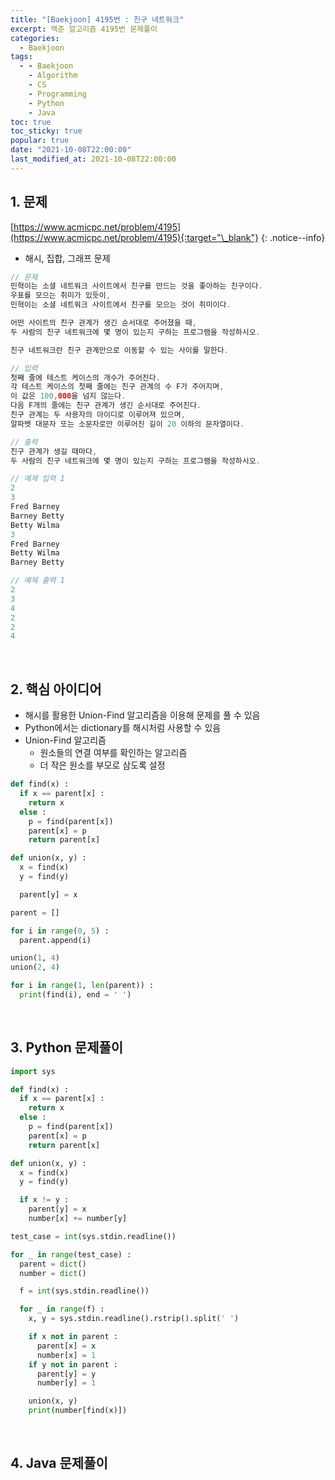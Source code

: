 ```yaml
---
title: "[Baekjoon] 4195번 : 친구 네트워크"
excerpt: 백준 알고리즘 4195번 문제풀이
categories:
  - Baekjoon
tags:
  - - Baekjoon
    - Algorithm
    - CS
    - Programming
    - Python
    - Java
toc: true
toc_sticky: true
popular: true
date: "2021-10-08T22:00:00"
last_modified_at: 2021-10-08T22:00:00
---
```


## 1. 문제

[https://www.acmicpc.net/problem/4195](https://www.acmicpc.net/problem/4195){:target="\_blank"}
{: .notice--info}

- 해시, 집합, 그래프 문제

```java
// 문제
민혁이는 소셜 네트워크 사이트에서 친구를 만드는 것을 좋아하는 친구이다.
우표를 모으는 취미가 있듯이,
민혁이는 소셜 네트워크 사이트에서 친구를 모으는 것이 취미이다.

어떤 사이트의 친구 관계가 생긴 순서대로 주어졌을 때,
두 사람의 친구 네트워크에 몇 명이 있는지 구하는 프로그램을 작성하시오.

친구 네트워크란 친구 관계만으로 이동할 수 있는 사이를 말한다.

// 입력
첫째 줄에 테스트 케이스의 개수가 주어진다.
각 테스트 케이스의 첫째 줄에는 친구 관계의 수 F가 주어지며,
이 값은 100,000을 넘지 않는다.
다음 F개의 줄에는 친구 관계가 생긴 순서대로 주어진다.
친구 관계는 두 사용자의 아이디로 이루어져 있으며,
알파벳 대문자 또는 소문자로만 이루어진 길이 20 이하의 문자열이다.

// 출력
친구 관계가 생길 때마다,
두 사람의 친구 네트워크에 몇 명이 있는지 구하는 프로그램을 작성하시오.

// 예제 입력 1
2
3
Fred Barney
Barney Betty
Betty Wilma
3
Fred Barney
Betty Wilma
Barney Betty

// 예제 출력 1
2
3
4
2
2
4
```

<br>

## 2. 핵심 아이디어

- 해시를 활용한 Union-Find 알고리즘을 이용해 문제를 풀 수 있음
- Python에서는 dictionary를 해시처럼 사용할 수 있음
- Union-Find 알고리즘
  - 원소들의 연결 여부를 확인하는 알고리즘
  - 더 작은 원소를 부모로 삼도록 설정

```python
def find(x) :
  if x == parent[x] :
    return x
  else :
    p = find(parent[x])
    parent[x] = p
    return parent[x]

def union(x, y) :
  x = find(x)
  y = find(y)

  parent[y] = x

parent = []

for i in range(0, 5) :
  parent.append(i)

union(1, 4)
union(2, 4)

for i in range(1, len(parent)) :
  print(find(i), end = ' ')
```

<br>

## 3. Python 문제풀이

```python
import sys

def find(x) :
  if x == parent[x] :
    return x
  else :
    p = find(parent[x])
    parent[x] = p
    return parent[x]

def union(x, y) :
  x = find(x)
  y = find(y)

  if x != y :
    parent[y] = x
    number[x] += number[y]

test_case = int(sys.stdin.readline())

for _ in range(test_case) :
  parent = dict()
  number = dict()

  f = int(sys.stdin.readline())

  for _ in range(f) :
    x, y = sys.stdin.readline().rstrip().split(' ')

    if x not in parent :
      parent[x] = x
      number[x] = 1
    if y not in parent :
      parent[y] = y
      number[y] = 1

    union(x, y)
    print(number[find(x)])
```

<br>

## 4. Java 문제풀이

```java

```
